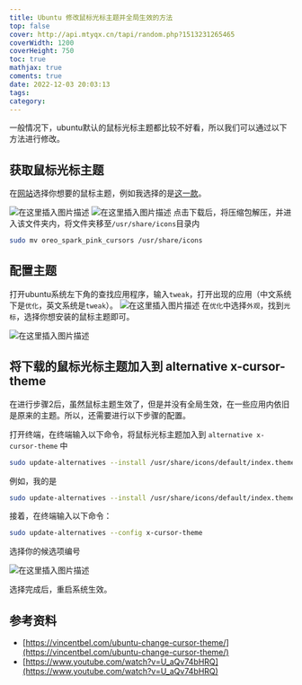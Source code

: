 ```yaml
---
title: Ubuntu 修改鼠标光标主题并全局生效的方法
top: false
cover: http://api.mtyqx.cn/tapi/random.php?1513231265465
coverWidth: 1200
coverHeight: 750
toc: true
mathjax: true
coments: true
date: 2022-12-03 20:03:13
tags:
category:
---
```


一般情况下，ubuntu默认的鼠标光标主题都比较不好看，所以我们可以通过以下方法进行修改。
<!--more-->


## 获取鼠标光标主题

在[网站](https://www.gnome-look.org/browse?cat=107&ord=latest)选择你想要的鼠标主题，例如我选择的是[这一款](https://www.gnome-look.org/s/Gnome/p/1360254/)。

![在这里插入图片描述](https://img-blog.csdnimg.cn/a25d23933da9417b9f806fa6e34efa94.png)
![在这里插入图片描述](https://img-blog.csdnimg.cn/0e6a926ecfdf4c56bfb9a6061fb75fde.png)
点击下载后，将压缩包解压，并进入该文件夹内，将文件夹移至`/usr/share/icons`目录内

```bash
sudo mv oreo_spark_pink_cursors /usr/share/icons
```

## 配置主题

打开ubuntu系统左下角的查找应用程序，输入`tweak`，打开出现的应用（中文系统下是`优化`，英文系统是`tweak`）。
![在这里插入图片描述](https://img-blog.csdnimg.cn/db6d8fec0fde4743b8947582997b0fde.png)
在`优化`中选择`外观`，找到`光标`，选择你想安装的鼠标主题即可。

![在这里插入图片描述](https://img-blog.csdnimg.cn/35e08399c6944c248e978c8aa04fb7d0.png)

## 将下载的鼠标光标主题加入到 alternative x-cursor-theme

在进行步骤2后，虽然鼠标主题生效了，但是并没有全局生效，在一些应用内依旧是原来的主题。所以，还需要进行以下步骤的配置。

打开终端，在终端输入以下命令，将鼠标光标主题加入到 `alternative x-cursor-theme` 中

```bash
sudo update-alternatives --install /usr/share/icons/default/index.theme x-cursor-theme /usr/share/icons/你的鼠标光标主题名称/cursor.theme 20
```

例如，我的是

```bash
sudo update-alternatives --install /usr/share/icons/default/index.theme x-cursor-theme /usr/share/icons/oreo_spark_pink_cursors/cursor.theme 20
```

接着，在终端输入以下命令：

```bash
sudo update-alternatives --config x-cursor-theme
```

选择你的候选项编号

![在这里插入图片描述](https://img-blog.csdnimg.cn/2997c8b3c1ef4055a67023218c6ad4b5.png)

选择完成后，重启系统生效。

## 参考资料

- [https://vincentbel.com/ubuntu-change-cursor-theme/](https://vincentbel.com/ubuntu-change-cursor-theme/)
- [https://www.youtube.com/watch?v=U_aQv74bHRQ](https://www.youtube.com/watch?v=U_aQv74bHRQ)

